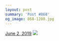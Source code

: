 ```yaml
---
layout: post
summary: 'Post #868'
og_image: 868-1280.jpg
---
```


<p>
  <time>
    <a href="/868">June 2, 2019</a>
  </time>
  <a href="/868">
    <img src="{{ site.assets_url }}/868-640.jpg" srcset="{{ site.assets_url }}/868-320.jpg 320w, {{ site.assets_url }}/868-640.jpg 640w, {{ site.assets_url }}/868-960.jpg 960w, {{ site.assets_url }}/868-1280.jpg 1280w" sizes="(min-width: 700px) 50vw, calc(100vw - 2rem)" />
  </a>
</p>
